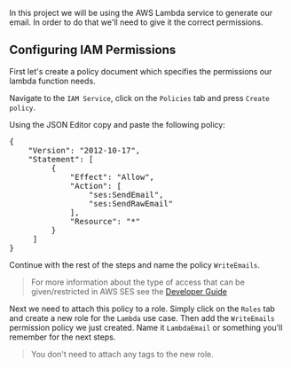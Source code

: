 In this project we will be using the AWS Lambda service to generate our email. In order to do that we'll need to give it the correct permissions.

## Configuring IAM Permissions

First let's create a policy document which specifies the permissions our lambda function needs.

Navigate to the `IAM Service`, click on the `Policies` tab and press `Create policy`.

Using the JSON Editor copy and paste the following policy:

<pre class="file" data-target="clipboard">
{
    "Version": "2012-10-17",
    "Statement": [
         {
             "Effect": "Allow",
             "Action": [
                 "ses:SendEmail",
                 "ses:SendRawEmail"
             ],
             "Resource": "*"
         }
     ]
}
</pre>

Continue with the rest of the steps and name the policy `WriteEmails`.

>For more information about the type of access that can be given/restricted in AWS SES see the [Developer Guide](https://docs.aws.amazon.com/ses/latest/DeveloperGuide/control-user-access.html)

Next we need to attach this policy to a role. Simply click on the `Roles` tab and create a new role for the `Lambda` use case. Then add the `WriteEmails` permission policy we just created. Name it `LambdaEmail` or something you'll remember for the next steps.

> You don't need to attach any tags to the new role.
